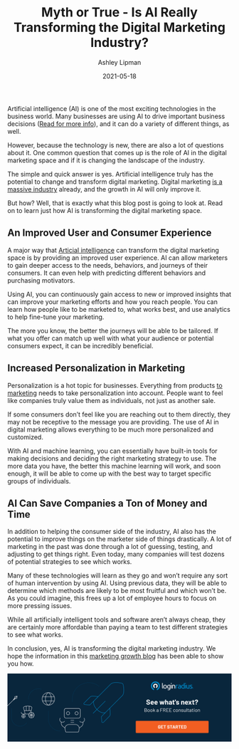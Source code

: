 ﻿---
type: fuel
title: "Myth or True - Is AI Really Transforming the Digital Marketing Industry?"
date: "2021-05-18"
coverImage: "AI-Myth-True.jpg"
category: ["loginradius"]
featured: false
author: "Ashley Lipman"
description: "In this article, with AI technology, marketers can spot microtrends and even predict trends and leveraging AI digital marketing to save time and resources through automated digital marketing services."
metadescription: "In this blog, we'll learn how marketers are using artificial intelligence (AI) to streamline and optimize digital marketing campaigns and increase client satisfaction in the digital age"
metatitle: "How Artificial Intelligence Is Transforming Digital Marketing"
---

Artificial intelligence (AI) is one of the most exciting technologies in the business world. Many businesses are using AI to drive important business decisions ([Read for more info](https://dminc.com/articles/how-to-use-ai-to-drive-business-decisions-for-your-enterprise/)), and it can do a variety of different things, as well.

However, because the technology is new, there are also a lot of questions about it. One common question that comes up is the role of AI in the digital marketing space and if it is changing the landscape of the industry.

The simple and quick answer is yes. Artificial intelligence truly has the potential to change and transform digital marketing. Digital marketing [is a massive industry](https://www.prnewswire.com/news-releases/global-digital-advertising-and-marketing-industry-301093781.html) already, and the growth in AI will only improve it.

But how? Well, that is exactly what this blog post is going to look at. Read on to learn just how AI is transforming the digital marketing space.

## An Improved User and Consumer Experience

A major way that [ArticiaI intelligence](https://www.loginradius.com/resource/how-ai-is-going-to-change-your-iam-initiatives/) can transform the digital marketing space is by providing an improved user experience. AI can allow marketers to gain deeper access to the needs, behaviors, and journeys of their consumers. It can even help with predicting different behaviors and purchasing motivators.

Using AI, you can continuously gain access to new or improved insights that can improve your marketing efforts and how you reach people. You can learn how people like to be marketed to, what works best, and use analytics to help fine-tune your marketing.

The more you know, the better the journeys will be able to be tailored. If what you offer can match up well with what your audience or potential consumers expect, it can be incredibly beneficial.

## Increased Personalization in Marketing

Personalization is a hot topic for businesses. Everything from products [to marketing](https://blog.hubspot.com/marketing/data-personalize-marketing-li) needs to take personalization into account. People want to feel like companies truly value them as individuals, not just as another sale.

If some consumers don’t feel like you are reaching out to them directly, they may not be receptive to the message you are providing. The use of AI in digital marketing allows everything to be much more personalized and customized.

With AI and machine learning, you can essentially have built-in tools for making decisions and deciding the right marketing strategy to use. The more data you have, the better this machine learning will work, and soon enough, it will be able to come up with the best way to target specific groups of individuals.

## AI Can Save Companies a Ton of Money and Time

In addition to helping the consumer side of the industry, AI also has the potential to improve things on the marketer side of things drastically. A lot of marketing in the past was done through a lot of guessing, testing, and adjusting to get things right. Even today, many companies will test dozens of potential strategies to see which works.

Many of these technologies will learn as they go and won’t require any sort of human intervention by using AI. Using previous data, they will be able to determine which methods are likely to be most fruitful and which won’t be. As you could imagine, this frees up a lot of employee hours to focus on more pressing issues.

While all artificially intelligent tools and software aren’t always cheap, they are certainly more affordable than paying a team to test different strategies to see what works.

In conclusion, yes, AI is transforming the digital marketing industry. We hope the information in this [marketing growth blog](https://www.loginradius.com/blog/fuel/) has been able to show you how. <p>

[![book-a-demo-Consultation](book-a-demo.png)](https://www.loginradius.com/book-a-demo/)
